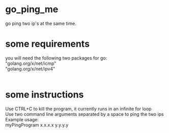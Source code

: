# go_ping_me
go ping two ip's at the same time.

# some requirements
you will need the following two packages for go:<br>
    "golang.org/x/net/icmp"<br>
    "golang.org/x/net/ipv4"<br>
<br>
# some instructions
Use CTRL+C to kill the program, it currently runs in an infinite for loop<br>
Use two command line arguments separated by a space to ping the two ips<br>
Example usage:<br>
myPingProgram x.x.x.x y.y.y.y<br>
